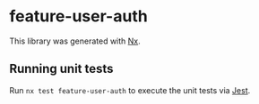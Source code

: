 # feature-user-auth

This library was generated with [Nx](https://nx.dev).

## Running unit tests

Run `nx test feature-user-auth` to execute the unit tests via [Jest](https://jestjs.io).
